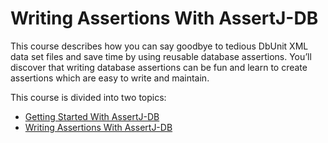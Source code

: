 # Writing Assertions With AssertJ-DB

This course describes how you can say goodbye to tedious DbUnit XML data set files and save 
time by using reusable database assertions. You’ll discover that writing database assertions 
can be fun and learn to create assertions which are easy to write and maintain.

This course is divided into two topics:

* [Getting Started With AssertJ-DB](https://github.com/pkainulainen/clean-test-automation/tree/main/introduction-to-assertj-db/getting-started-with-assertj-db)
* [Writing Assertions With AssertJ-DB](https://github.com/pkainulainen/clean-test-automation/tree/main/introduction-to-assertj-db/writing-assertions-with-assertj-db)